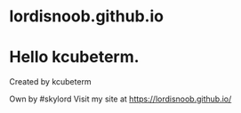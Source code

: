 # lordisnoob.github.io

# Hello kcubeterm.



Created by kcubeterm

Own by #skylord
Visit my site at https://lordisnoob.github.io/
